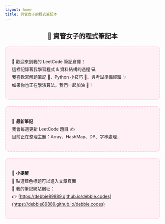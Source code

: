 ```yaml
---
layout: home
title: 資管女子的程式筆記本
---
```


<style>
h2 {
  margin-top: 1.5em;
  text-align: center;
}
.box {
  background: #fff0f6;
  border: 1px dashed #ffa4c4;
  border-radius: 12px;
  padding: 1.5em;
  margin: 1.5em 0;
  line-height: 1.8;
}
</style>

<h2>🎀 資管女子的程式筆記本</h2>

<div class="box">

🌸 歡迎來到我的 LeetCode 筆記倉庫！  
這裡記錄著我學習程式 & 資料結構的過程 💻  
我喜歡寫解題筆記 🧠、Python 小技巧 🐍、與考試準備經驗 ✨  
如果你也正在學演算法，我們一起加油 💪！

</div>

<div class="box">

📝 <strong>最新筆記</strong>  
我會每週更新 LeetCode 題目 ✍️  
目前正在整理主題：Array、HashMap、DP、字串處理...

</div>

<div class="box">

🐾 <strong>小提醒</strong>  
📌 點選藍色標題可以進入文章頁面  
🔖 我的筆記網站網址：  
👉 [https://debbie89889.github.io/debbie.codes](https://debbie89889.github.io/debbie.codes)

</div>

